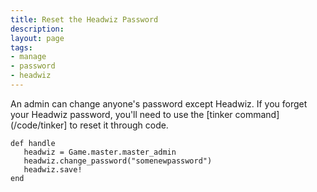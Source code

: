 ```yaml
---
title: Reset the Headwiz Password
description:
layout: page
tags: 
- manage
- password
- headwiz
---
```


An admin can change anyone's password except Headwiz. If you forget your Headwiz password, you'll need to use the [tinker command](/code/tinker] to reset it through code.

    def handle
       headwiz = Game.master.master_admin
       headwiz.change_password("somenewpassword")
       headwiz.save!
    end
